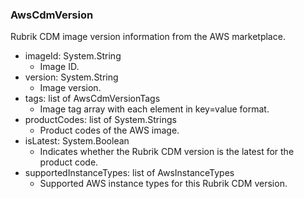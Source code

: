 ### AwsCdmVersion
Rubrik CDM image version information from the AWS marketplace.

- imageId: System.String
  - Image ID.
- version: System.String
  - Image version.
- tags: list of AwsCdmVersionTags
  - Image tag array with each element in key=value format.
- productCodes: list of System.Strings
  - Product codes of the AWS image.
- isLatest: System.Boolean
  - Indicates whether the Rubrik CDM version is the latest for the product code.
- supportedInstanceTypes: list of AwsInstanceTypes
  - Supported AWS instance types for this Rubrik CDM version.
